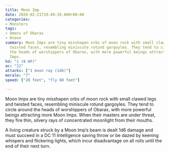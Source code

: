 ```yaml
---
title: Moon Imp
date: 2020-02-21T19:49:39.000+00:00
categories:
- Monsters
tags:
- Omens of Obarax
- Knave
summary: Moon Imps are tiny misshapen orbs of moon rock with small clawed legs and
  twisted faces, resembling miniscule rotund gargoyles. They tend to circle around
  the heads of worshippers of Obarax, with more powerful beings attracting more Moon
  Imps.
hd: "1 (8 HP)"
ac: "12"
attacks: ["1 moon ray (1d6)"]
morale: "7"
speed: ["20 feet", "fly 60 feet"]

---
```


Moon Imps are tiny misshapen orbs of moon rock with small clawed legs and twisted faces, resembling miniscule rotund gargoyles. They tend to circle around the heads of worshippers of Obarax, with more powerful beings attracting more Moon Imps. When their masters are under threat, they fire thin, silvery rays of concentrated moonlight from their mouths.

A living creature struck by a Moon Imp’s beam is dealt 1d6 damage and must succeed in a DC 11 Intelligence saving throw or be dazed by keening whispers and flickering lights, which incur disadvantage on all rolls until the end of their next turn.